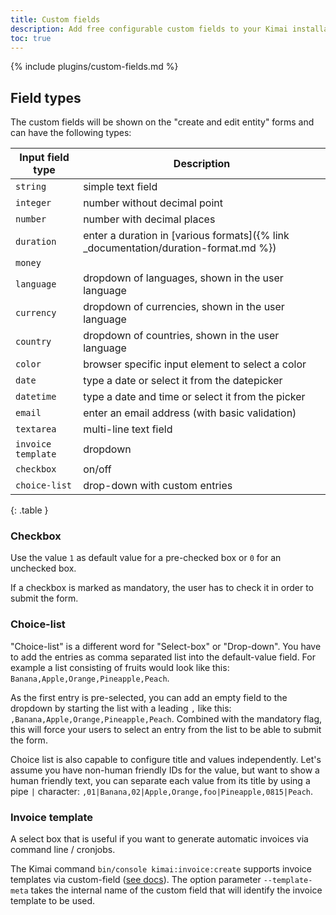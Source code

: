 ```yaml
---
title: Custom fields
description: Add free configurable custom fields to your Kimai installation
toc: true
---
```


{% include plugins/custom-fields.md %}  

## Field types

The custom fields will be shown on the "create and edit entity" forms and can have the following types:

| Input field type     | Description                                                                         |
|----------------------|-------------------------------------------------------------------------------------|
| `string`             | simple text field                                                                   |
| `integer`            | number without decimal point                                                        |
| `number`             | number with decimal places                                                          |
| `duration`           | enter a duration in [various formats]({% link _documentation/duration-format.md %}) |
| `money`              |                                                                                     |
| `language`           | dropdown of languages, shown in the user language                                   |
| `currency`           | dropdown of currencies, shown in the user language                                  |
| `country`            | dropdown of countries, shown in the user language                                   |
| `color`              | browser specific input element to select a color                                    |
| `date`               | type a date or select it from the datepicker                                        |
| `datetime`           | type a date and time or select it from the picker                                   |
| `email`              | enter an email address (with basic validation)                                      |
| `textarea`           | multi-line text field                                                               |
| `invoice template`   | dropdown                                                                            |
| `checkbox`           | on/off                                                                              |
| `choice-list`        | drop-down with custom entries                                                       |
{: .table }
   
### Checkbox

Use the value `1` as default value for a pre-checked box or `0` for an unchecked box.

If a checkbox is marked as mandatory, the user has to check it in order to submit the form.

### Choice-list

"Choice-list" is a different word for "Select-box" or "Drop-down".
You have to add the entries as comma separated list into the default-value field.
For example a list consisting of fruits would look like this: `Banana,Apple,Orange,Pineapple,Peach`.

As the first entry is pre-selected, you can add an empty field to the dropdown by starting the list
with a leading `,` like this: `,Banana,Apple,Orange,Pineapple,Peach`.
Combined with the mandatory flag, this will force your users to select an entry from the list to be able to submit the form.

Choice list is also capable to configure title and values independently.
Let's assume you have non-human friendly IDs for the value, but want to show a human friendly text, you can separate
each value from its title by using a pipe `|` character: `,01|Banana,02|Apple,Orange,foo|Pineapple,0815|Peach`.

### Invoice template

A select box that is useful if you want to generate automatic invoices via command line / cronjobs.

The Kimai command `bin/console kimai:invoice:create` supports invoice templates via custom-field ([see docs](https://www.kimai.org/documentation/invoices.html#create-invoices-with-cronjobs)).
The option parameter `--template-meta` takes the internal name of the custom field that will identify the invoice template to be used.
